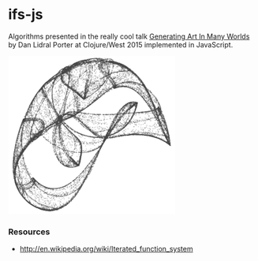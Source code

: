 # ifs-js

Algorithms presented in the really cool talk [Generating Art In Many Worlds](https://www.youtube.com/watch?v=vLlbEZt-3j0&index=22&list=PLZdCLR02grLrKAOj8FJ1GGmNM5l7Okz0a) by Dan Lidral Porter at Clojure/West 2015 implemented in JavaScript.


<img src="example.png" width="338" height="321" />

### Resources

- http://en.wikipedia.org/wiki/Iterated_function_system
